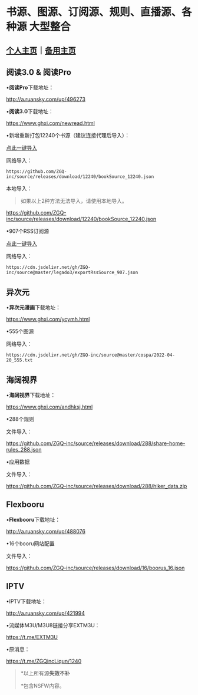 # 书源、图源、订阅源、规则、直播源、各种源 大型整合

## [个人主页](https://zgq-inc.github.io/homepage/)｜[备用主页](https://zgq-inc.github.io/ZGQ-inc/)

## 阅读3.0 & 阅读Pro

•**阅读Pro**下载地址：

http://a.ruansky.com/up/496273

•**阅读3.0**下载地址：

https://www.ghxi.com/newread.html

•新增重新打包12240个书源（建议连接代理后导入）：

[点此一键导入](yuedu://booksource/importonline?src=https://github.com/ZGQ-inc/source/releases/download/12240/bookSource_12240.json)

网络导入：

`https://github.com/ZGQ-inc/source/releases/download/12240/bookSource_12240.json`

本地导入：

> 如果以上2种方法无法导入，请使用本地导入。

https://github.com/ZGQ-inc/source/releases/download/12240/bookSource_12240.json

•907个RSS订阅源

[点此一键导入](yuedu://rsssource/importonline?src=https://cdn.jsdelivr.net/gh/ZGQ-inc/source@master/legado3/exportRssSource_907.json)

网络导入：

`https://cdn.jsdelivr.net/gh/ZGQ-inc/source@master/legado3/exportRssSource_907.json`

## 异次元

•**异次元漫画**下载地址：

https://www.ghxi.com/ycymh.html

•555个图源

网络导入：

`https://cdn.jsdelivr.net/gh/ZGQ-inc/source@master/cospa/2022-04-20_555.txt`

## 海阔视界

•**海阔视界**下载地址：

https://www.ghxi.com/andhksj.html

•288个规则

文件导入：

https://github.com/ZGQ-inc/source/releases/download/288/share-home-rules_288.json

•应用数据

文件导入：

https://github.com/ZGQ-inc/source/releases/download/288/hiker_data.zip

## Flexbooru

•**Flexbooru**下载地址：

http://a.ruansky.com/up/488076

•16个booru网站配置

文件导入：

https://github.com/ZGQ-inc/source/releases/download/16/boorus_16.json

## IPTV

•IPTV下载地址：

http://a.ruansky.com/up/421994

•流媒体M3U/M3U8链接分享EXTM3U：

https://t.me/EXTM3U

•原消息：

https://t.me/ZGQincLiqun/1240

> *以上所有源**失效不补**
> 
> *包含NSFW内容。